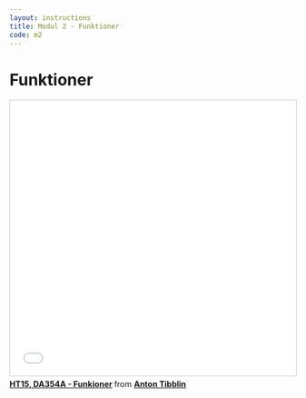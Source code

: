 ```yaml
---
layout: instructions
title: Modul 2 - Funktioner
code: m2
---
```


# Funktioner

<iframe src="//www.slideshare.net/slideshow/embed_code/key/2W11C9JBZyrsoR" width="595" height="485" frameborder="0" marginwidth="0" marginheight="0" scrolling="no" style="border:1px solid #CCC; border-width:1px; margin-bottom:5px; max-width: 100%;" allowfullscreen> </iframe> <div style="margin-bottom:5px"> <strong> <a href="//www.slideshare.net/AntonTibblin/ht15-da354a-funkioner" title="HT15, DA354A - Funkioner" target="_blank">HT15, DA354A - Funkioner</a> </strong> from <strong><a href="//www.slideshare.net/AntonTibblin" target="_blank">Anton Tibblin</a></strong> </div>